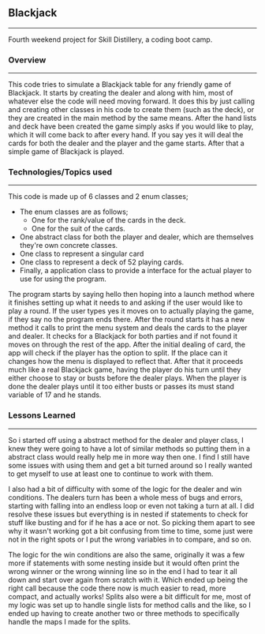 ## Blackjack
---
Fourth weekend project for Skill Distillery, a coding boot camp.

### Overview
---
This code tries to simulate a Blackjack table for any friendly game of Blackjack. It starts by creating the dealer and along with him, most of whatever else the code will need moving forward. It does this by just calling and creating other classes in his code to create them (such as the deck), or they are created in the main method by the same means. After the hand lists and deck have been created the game simply asks if you would like to play, which it will come back to after every hand. If you say yes it will deal the cards for both the dealer and the player and the game starts. After that a simple game of Blackjack is played.

### Technologies/Topics used
---
This code is made up of 6 classes and 2 enum classes;
* The enum classes are as follows;
  * One for the rank/value of the cards in the deck.
  * One for the suit of the cards.
* One abstract class for both the player and dealer, which are themselves they're own concrete classes.
* One class to represent a singular card
* One class to represent a deck of 52 playing cards.
* Finally, a application class to provide a interface for the actual player to use for using the program.

The program starts by saying hello then hoping into a launch method where it finishes setting up what it needs to and asking if the user would like to play a round. If the user types yes it moves on to actually playing the game, if they say no the program ends there. After the round starts it has a new method it calls to print the menu system and deals the cards to the player and dealer. It checks for a Blackjack for both parties and if not found it moves on through the rest of the app. After the initial dealing of card, the app will check if the player has the option to split.  If the place can it changes how the menu is displayed to reflect that. After that it proceeds much like a real Blackjack game, having the player do his turn until they either choose to stay or busts before the dealer plays. When the player is done the dealer plays until it too either busts or passes its must stand variable of 17 and he stands.

### Lessons Learned
---
So i started off using a abstract method for the dealer and player class, I knew they were going to have a lot of similar methods so putting them in a abstract class would really help me in more way then one. I find I still have some issues with using them and get a bit turned around so I really wanted to get myself to use at least one to continue to work with them.

I also had a bit of difficulty with some of the logic for the dealer and win conditions. The dealers turn has been a whole mess of bugs and errors, starting with falling into an endless loop or even not taking a turn at all. I did resolve these issues but everything is in nested if statements to check for stuff like busting and for if he has a ace or not. So picking them apart to see why it wasn't working got a bit confusing from time to time, some just were not in the right spots or I put the wrong variables in to compare, and so on.

The logic for the win conditions are also the same, originally it was a few more if statements with some nesting inside but it would often print the wrong winner or the wrong winning line so in the end I had to tear it all down and start over again from scratch with it. Which ended up being the right call because the code there now is much easier to read, more compact, and actually works! Splits also were a bit difficult for me, most of my logic was set up to handle single lists for method calls and the like, so I ended up having to create another two or three methods to specifically handle the maps I made for the splits.

